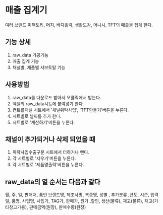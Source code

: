 # 매출 집계기
여러 브랜드 미팩토리, 머지, 바디홀릭, 생활도감, 어니시, TFT의 매출을 집계 한다.

## 기능 상세
1. raw_data 가공기능
2. 매출 집계 기능
3. 채널별, 제품별 서브토탈 기능


## 사용방법
1. raw_data를 다운로드 받아서 오클릭에서 받는다.
2. 엑셀의 raw_data시트에 붙여넣기 한다.
3. 컨트롤패널 시트에서 '채널위탁사입', 'TFT만들기'버튼을 누른다.
4. 시트별로 날짜를 추가 한다.
5. 시트별로 '계산하기'버튼을 누른다.

## 채널이 추가되거나 삭제 되었을 때
1. 위탁사입수출구분 시트에서 더하거나 뺀다.
2. 각 시트별로 '지우기'버튼을 누른다.
3. 각 시트별로 '제품명출력'버튼을 누른다.

## raw_data의 열 순서는 다음과 같다
월,	주,	일,	판매처,	품번	브랜드명,	제조사명,	복종명,	성별	, 추가분류	,년도,	시즌,	입력일,	품명,	사입명,	사입가,	TAG가,	판매가,	원가	,할인,	생산(물류),	재고(물류),	재고(기타창고가용),	판매금액(원장),	판매수량(원장)

